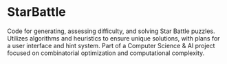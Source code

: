 # StarBattle
Code for generating, assessing difficulty, and solving Star Battle puzzles. Utilizes algorithms and heuristics to ensure unique solutions, with plans for a user interface and hint system. Part of a Computer Science &amp; AI project focused on combinatorial optimization and computational complexity.
